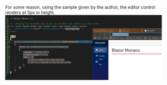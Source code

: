 For some reason, using the sample given by the author, the editor control renders at 5px in height. 
![](example.png)